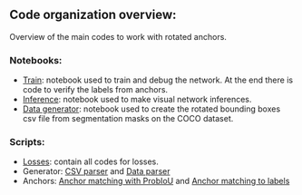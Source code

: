 ## Code organization overview:

Overview of the main codes to work with rotated anchors.

### Notebooks:
- [Train](https://github.com/LucasKirsten/EfficientDet-unofficial/blob/rot_anchor/_train.ipynb): notebook used to train and debug the network. At the end there is code to verify the labels from anchors.
- [Inference](https://github.com/LucasKirsten/EfficientDet-unofficial/blob/rot_anchor/_inference.ipynb): notebook used to make visual network inferences.
- [Data generator](https://github.com/LucasKirsten/EfficientDet-unofficial/blob/rot_anchor/generators/convert_bb2gbb.ipynb): notebook used to create the rotated bounding boxes csv file from segmentation masks on the COCO dataset.

### Scripts:
- [Losses](https://github.com/LucasKirsten/EfficientDet-unofficial/blob/rot_anchor/losses.py): contain all codes for losses.
- Generator: [CSV parser](https://github.com/LucasKirsten/EfficientDet-unofficial/blob/rot_anchor/generators/csv_.py) and [Data parser](https://github.com/LucasKirsten/EfficientDet-unofficial/blob/rot_anchor/generators/common.py)
- Anchors: [Anchor matching with ProbIoU](https://github.com/LucasKirsten/EfficientDet-unofficial/blob/rot_anchor/utils/compute_overlap_piou.py) and [Anchor matching to labels](https://github.com/LucasKirsten/EfficientDet-unofficial/blob/rot_anchor/utils/anchors.py)
